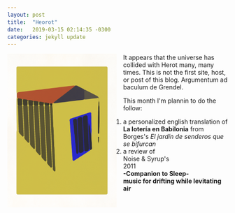 ```yaml
---
layout: post
title:  "Heorot"
date:   2019-03-15 02:14:35 -0300
categories: jekyll update
---
```

<style>
 img {float: left;}
</style>
<p>
<img src="/assets/img/home.png" width="250" style="margin-right:15px;"/>
It appears that the universe has collided with Herot many, many times. This is not the first site, host, or post of this blog. Argumentum ad baculum de Grendel.

This month I'm plannin to do the follow:
</p>
<ol>
 <li>a personalized english translation of <b>La lotería en Babilonia</b> from Borges's <em>El jardín de senderos que se bifurcan</em></li>
 <li>a review of <br /> 
 Noise & Syrup's <br />
 2011<br />
 <b>-Companion to Sleep- <br />
 music for drifting while levitating air</b> <br />
 </li>
<ol> 


